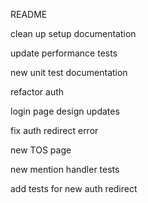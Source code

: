 README

clean up setup documentation

update performance tests

new unit test documentation

refactor auth

login page design updates

fix auth redirect error

new TOS page

new mention handler tests

add tests for new auth redirect
